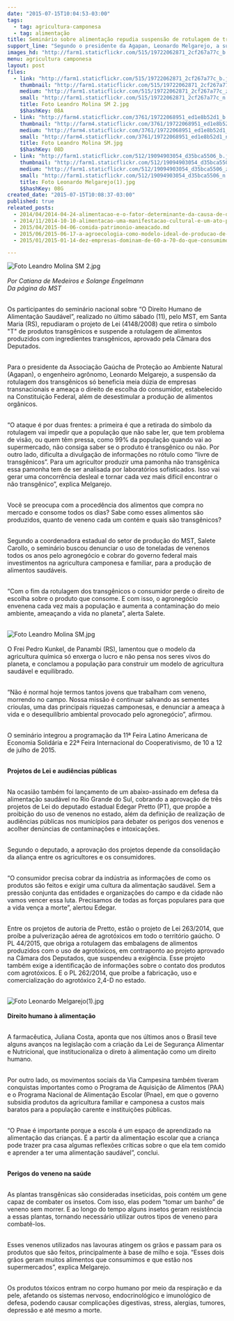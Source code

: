 ```yaml
---
date: "2015-07-15T10:04:53-03:00"
tags:
  - tag: agricultura-camponesa
  - tag: alimentação
title: Seminário sobre alimentação repudia suspensão de rotulagem de transgênicos
support_line: "Segundo o presidente da Agapan, Leonardo Melgarejo, a suspensão da rotulagem dos transgênicos ameaça o direito de escolha do consumidor e a Lei de Biossegurança."
images_hd: "http://farm1.staticflickr.com/515/19722062871_2cf267a77c_b.jpg"
menu: agricultura camponesa
layout: post
files:
  - link: "http://farm1.staticflickr.com/515/19722062871_2cf267a77c_b.jpg"
    thumbnail: "http://farm1.staticflickr.com/515/19722062871_2cf267a77c_t.jpg"
    medium: "http://farm1.staticflickr.com/515/19722062871_2cf267a77c_z.jpg"
    small: "http://farm1.staticflickr.com/515/19722062871_2cf267a77c_n.jpg"
    title: Foto Leandro Molina SM 2.jpg
    $$hashKey: 08A
  - link: "http://farm4.staticflickr.com/3761/19722068951_ed1e8b52d1_b.jpg"
    thumbnail: "http://farm4.staticflickr.com/3761/19722068951_ed1e8b52d1_t.jpg"
    medium: "http://farm4.staticflickr.com/3761/19722068951_ed1e8b52d1_z.jpg"
    small: "http://farm4.staticflickr.com/3761/19722068951_ed1e8b52d1_n.jpg"
    title: Foto Leandro Molina SM.jpg
    $$hashKey: 08D
  - link: "http://farm1.staticflickr.com/512/19094903054_d35bca5506_b.jpg"
    thumbnail: "http://farm1.staticflickr.com/512/19094903054_d35bca5506_t.jpg"
    medium: "http://farm1.staticflickr.com/512/19094903054_d35bca5506_z.jpg"
    small: "http://farm1.staticflickr.com/512/19094903054_d35bca5506_n.jpg"
    title: Foto Leonardo Melgarejo(1).jpg
    $$hashKey: 08G
created_date: "2015-07-15T10:08:37-03:00"
published: true
releated_posts:
  - 2014/04/2014-04-24-alimentacao-e-o-fator-determinante-da-causa-de-doencas-diz-nutricionista.md-e
  - 2014/11/2014-10-10-alimentacao-uma-manifestacao-cultural-e-um-ato-politico.md
  - 2015/04/2015-04-06-comida-patrimonio-ameacado.md
  - 2015/06/2015-06-17-a-agroecologia-como-modelo-ideal-de-producao-de-alimentos.md
  - 2015/01/2015-01-14-dez-empresas-dominam-de-60-a-70-do-que-consumimos-nos-mercados.md

---
```

<p><img alt="Foto Leandro Molina SM 2.jpg" src="http://farm1.staticflickr.com/515/19722062871_2cf267a77c_b.jpg" /><br />
<br />
<em>Por Catiana de Medeiros e Solange Engelmann<br />
Da p&aacute;gina do MST</em></p>

<p><br />
Os participantes do semin&aacute;rio nacional sobre &ldquo;O Direito Humano de Alimenta&ccedil;&atilde;o Saud&aacute;vel&rdquo;, realizado no &uacute;ltimo s&aacute;bado (11), pelo MST, em Santa Maria (RS), repudiaram o projeto de Lei (4148/2008) que retira o s&iacute;mbolo &quot;T&quot; de produtos transg&ecirc;nicos e suspende a rotulagem de alimentos produzidos com ingredientes transg&ecirc;nicos, aprovado pela C&acirc;mara dos Deputados.</p>

<p><br />
Para o presidente da Associa&ccedil;&atilde;o Ga&uacute;cha de Prote&ccedil;&atilde;o ao Ambiente Natural (Agapan), o engenheiro agr&ocirc;nomo, Leonardo Melgarejo, a suspens&atilde;o da rotulagem dos transg&ecirc;nicos s&oacute; beneficia meia d&uacute;zia de empresas transnacionais e amea&ccedil;a o direito de escolha do consumidor, estabelecido na Constitui&ccedil;&atilde;o Federal, al&eacute;m de desestimular a produ&ccedil;&atilde;o de alimentos org&acirc;nicos.</p>

<p><br />
&ldquo;O ataque &eacute; por duas frentes: a primeira &eacute; que a retirada do s&iacute;mbolo da rotulagem vai impedir que a popula&ccedil;&atilde;o que n&atilde;o sabe ler, que tem problema de vis&atilde;o, ou quem t&ecirc;m pressa, como 99% da popula&ccedil;&atilde;o quando vai ao supermercado, n&atilde;o consiga saber se o produto &eacute; transg&ecirc;nico ou n&atilde;o. Por outro lado, dificulta a divulga&ccedil;&atilde;o de informa&ccedil;&otilde;es no r&oacute;tulo como &ldquo;livre de transg&ecirc;nicos&rdquo;. Para um agricultor produzir uma pamonha n&atilde;o transg&ecirc;nica essa pamonha tem de ser analisada por laborat&oacute;rios sofisticados. Isso vai gerar uma concorr&ecirc;ncia desleal e tornar cada vez mais dif&iacute;cil encontrar o n&atilde;o transg&ecirc;nico&rdquo;, explica Melgarejo.</p>

<p><br />
Voc&ecirc; se preocupa com a proced&ecirc;ncia dos alimentos que compra no mercado e consome todos os dias? Sabe como esses alimentos s&atilde;o produzidos, quanto de veneno cada um cont&eacute;m e quais s&atilde;o transg&ecirc;nicos?</p>

<p><br />
Segundo a coordenadora estadual do setor de produ&ccedil;&atilde;o do MST, Salete Carollo, o semin&aacute;rio buscou denunciar o uso de toneladas de venenos todos os anos pelo agroneg&oacute;cio e cobrar do governo federal mais investimentos na agricultura camponesa e familiar, para a produ&ccedil;&atilde;o de alimentos saud&aacute;veis.</p>

<p><br />
&ldquo;Com o fim da rotulagem dos transg&ecirc;nicos o consumidor perde o direito de escolha sobre o produto que consome. E com isso, o agroneg&oacute;cio envenena cada vez mais a popula&ccedil;&atilde;o e aumenta a contamina&ccedil;&atilde;o do meio ambiente, amea&ccedil;ando a vida no planeta&rdquo;, alerta Salete.<br />
&nbsp;</p>

<p><img alt="Foto Leandro Molina SM.jpg" src="http://farm4.staticflickr.com/3761/19722068951_ed1e8b52d1_b.jpg" /><br />
<br />
O Frei Pedro Kunkel, de Panambi (RS), lamentou que o modelo da agricultura qu&iacute;mica s&oacute; enxerga o lucro e n&atilde;o pensa nos seres vivos do planeta, e conclamou a popula&ccedil;&atilde;o para construir um modelo de agricultura saud&aacute;vel e equilibrado.</p>

<p><br />
&ldquo;N&atilde;o &eacute; normal hoje termos tantos jovens que trabalham com veneno, morrendo no campo. Nossa miss&atilde;o &eacute; continuar salvando as sementes crioulas, uma das principais riquezas camponesas, e denunciar a amea&ccedil;a &agrave; vida e o desequil&iacute;brio ambiental provocado pelo agroneg&oacute;cio&rdquo;, afirmou.</p>

<p><br />
O semin&aacute;rio integrou a programa&ccedil;&atilde;o da 11&ordf; Feira Latino Americana de Economia Solid&aacute;ria e 22&ordf; Feira Internacional do Cooperativismo, de 10 a 12 de julho de 2015.</p>

<p><br />
<strong>Projetos de Lei e audi&ecirc;ncias p&uacute;blicas</strong></p>

<p><br />
Na ocasi&atilde;o tamb&eacute;m foi lan&ccedil;amento de um abaixo-assinado em defesa da alimenta&ccedil;&atilde;o saud&aacute;vel no Rio Grande do Sul, cobrando a aprova&ccedil;&atilde;o de tr&ecirc;s projetos de Lei do deputado estadual Edegar Pretto (PT), que prop&otilde;e a proibi&ccedil;&atilde;o do uso de venenos no estado, al&eacute;m da defini&ccedil;&atilde;o de realiza&ccedil;&atilde;o de audi&ecirc;ncias p&uacute;blicas nos munic&iacute;pios para debater os perigos dos venenos e acolher den&uacute;ncias de contamina&ccedil;&otilde;es e intoxica&ccedil;&otilde;es.</p>

<p><br />
Segundo o deputado, a aprova&ccedil;&atilde;o dos projetos depende da consolida&ccedil;&atilde;o da alian&ccedil;a entre os agricultores e os consumidores.</p>

<p><br />
&ldquo;O consumidor precisa cobrar da ind&uacute;stria as informa&ccedil;&otilde;es de como os produtos s&atilde;o feitos e exigir uma cultura da alimenta&ccedil;&atilde;o saud&aacute;vel. Sem a press&atilde;o conjunta das entidades e organiza&ccedil;&otilde;es do campo e da cidade n&atilde;o vamos vencer essa luta. Precisamos de todas as for&ccedil;as populares para que a vida ven&ccedil;a a morte&rdquo;, alertou Edegar.</p>

<p><br />
Entre os projetos de autoria de Pretto, est&atilde;o o projeto de Lei 263/2014, que pro&iacute;be a pulveriza&ccedil;&atilde;o a&eacute;rea de agrot&oacute;xicos em todo o territ&oacute;rio ga&uacute;cho. O PL 44/2015, que obriga a rotulagem das embalagens de alimentos produzidos com o uso de agrot&oacute;xicos, em contraponto ao projeto aprovado na C&acirc;mara dos Deputados, que suspendeu a exig&ecirc;ncia. Esse projeto tamb&eacute;m exige a identifica&ccedil;&atilde;o de informa&ccedil;&otilde;es sobre o contato dos produtos com agrot&oacute;xicos. E o PL 262/2014, que pro&iacute;be a fabrica&ccedil;&atilde;o, uso e comercializa&ccedil;&atilde;o do agrot&oacute;xico 2,4-D no estado.<br />
&nbsp;</p>

<p><img alt="Foto Leonardo Melgarejo(1).jpg" src="http://farm1.staticflickr.com/512/19094903054_d35bca5506_b.jpg" /><br />
<br />
<strong>Direito humano &agrave; alimenta&ccedil;&atilde;o</strong></p>

<p><br />
A farmac&ecirc;utica, Juliana Costa, aponta que nos &uacute;ltimos anos o Brasil teve alguns avan&ccedil;os na legisla&ccedil;&atilde;o com a cria&ccedil;&atilde;o da Lei de Seguran&ccedil;a Alimentar e Nutricional, que institucionaliza o direto &agrave; alimenta&ccedil;&atilde;o como um direito humano.</p>

<p><br />
Por outro lado, os movimentos sociais da Via Campesina tamb&eacute;m tiveram conquistas importantes como o Programa de Aquisi&ccedil;&atilde;o de Alimentos (PAA) e o Programa Nacional de Alimenta&ccedil;&atilde;o Escolar (Pnae), em que o governo subsidia produtos da agricultura familiar e camponesa a custos mais baratos para a popula&ccedil;&atilde;o carente e institui&ccedil;&otilde;es p&uacute;blicas.</p>

<p><br />
&ldquo;O Pnae &eacute; importante porque a escola &eacute; um espa&ccedil;o de aprendizado na alimenta&ccedil;&atilde;o das crian&ccedil;as. &Eacute; a partir da alimenta&ccedil;&atilde;o escolar que a crian&ccedil;a pode trazer pra casa algumas reflex&otilde;es cr&iacute;ticas sobre o que ela tem comido e aprender a ter uma alimenta&ccedil;&atilde;o saud&aacute;vel&rdquo;, conclui.</p>

<p><br />
<strong>Perigos do veneno na sa&uacute;de</strong></p>

<p><br />
As plantas transg&ecirc;nicas s&atilde;o consideradas inseticidas, pois cont&eacute;m um gene capaz de combater os insetos. Com isso, elas podem &ldquo;tomar um banho&rdquo; de veneno sem morrer. E ao longo do tempo alguns insetos geram resist&ecirc;ncia a essas plantas, tornando necess&aacute;rio utilizar outros tipos de veneno para combat&ecirc;-los.</p>

<p><br />
Esses venenos utilizados nas lavouras atingem os gr&atilde;os e passam para os produtos que s&atilde;o feitos, principalmente &agrave; base de milho e soja. &ldquo;Esses dois gr&atilde;os geram muitos alimentos que consumimos e que est&atilde;o nos supermercados&rdquo;, explica Melgarejo.</p>

<p><br />
Os produtos t&oacute;xicos entram no corpo humano por meio da respira&ccedil;&atilde;o e da pele, afetando os sistemas nervoso, endocrinol&oacute;gico e imunol&oacute;gico de defesa, podendo causar complica&ccedil;&otilde;es digestivas, stress, alergias, tumores, depress&atilde;o e at&eacute; mesmo a morte.</p>
